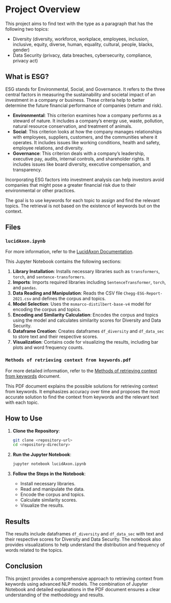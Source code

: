 # Project Overview

This project aims to find text with the type as a paragraph that has the following two topics:

- Diversity (diversity, workforce, workplace, employees, inclusion, inclusive, equity, diverse, human, equality, cultural, people, blacks, gender)
- Data Security (privacy, data breaches, cybersecurity, compliance, privacy act)

## What is ESG?

ESG stands for Environmental, Social, and Governance. It refers to the three central factors in measuring the sustainability and societal impact of an investment in a company or business. These criteria help to better determine the future financial performance of companies (return and risk).

- **Environmental**: This criterion examines how a company performs as a steward of nature. It includes a company’s energy use, waste, pollution, natural resource conservation, and treatment of animals.
- **Social**: This criterion looks at how the company manages relationships with employees, suppliers, customers, and the communities where it operates. It includes issues like working conditions, health and safety, employee relations, and diversity.
- **Governance**: This criterion deals with a company’s leadership, executive pay, audits, internal controls, and shareholder rights. It includes issues like board diversity, executive compensation, and transparency.

Incorporating ESG factors into investment analysis can help investors avoid companies that might pose a greater financial risk due to their environmental or other practices.

The goal is to use keywords for each topic to assign and find the relevant topics. The retrieval is not based on the existence of keywords but on the context.

## Files

### `lucidAxon.ipynb`
For more information, refer to the [LucidAxon Documentation](./LucidAxon_Documentation.pdf).

This Jupyter Notebook contains the following sections:

1. **Library Installation**: Installs necessary libraries such as `transformers`, `torch`, and `sentence-transformers`.
2. **Imports**: Imports required libraries including `SentenceTransformer`, `torch`, and `pandas`.
3. **Data Reading and Manipulation**: Reads the CSV file `Chegg-ESG-Report-2021.csv` and defines the corpus and topics.
4. **Model Selection**: Uses the `msmarco-distilbert-base-v4` model for encoding the corpus and topics.
5. **Encoding and Similarity Calculation**: Encodes the corpus and topics using the model and calculates similarity scores for Diversity and Data Security.
6. **Dataframe Creation**: Creates dataframes `df_diversity` and `df_data_sec` to store text and their respective scores.
7. **Visualization**: Contains code for visualizing the results, including bar plots and word frequency counts.

### `Methods of retrieving context from keywords.pdf`

For more detailed information, refer to the [Methods of retrieving context from keywords](./Methods%20of%20retrieving%20context%20from%20keywords.pdf) document.

This PDF document explains the possible solutions for retrieving context from keywords. It emphasizes accuracy over time and proposes the most accurate solution to find the context from keywords and the relevant text with each topic.

## How to Use

1. **Clone the Repository**:
    ```sh
    git clone <repository-url>
    cd <repository-directory>
    ```

2. **Run the Jupyter Notebook**:
    ```sh
    jupyter notebook lucidAxon.ipynb
    ```

3. **Follow the Steps in the Notebook**:
    - Install necessary libraries.
    - Read and manipulate the data.
    - Encode the corpus and topics.
    - Calculate similarity scores.
    - Visualize the results.

## Results

The results include dataframes `df_diversity` and `df_data_sec` with text and their respective scores for Diversity and Data Security. The notebook also provides visualizations to help understand the distribution and frequency of words related to the topics.

## Conclusion

This project provides a comprehensive approach to retrieving context from keywords using advanced NLP models. The combination of Jupyter Notebook and detailed explanations in the PDF document ensures a clear understanding of the methodology and results.